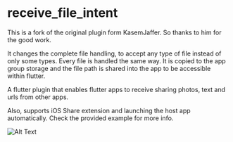 # receive_file_intent

This is a fork of the original plugin form KasemJaffer. So thanks to him for the good work.

It changes the complete file handling, to accept any type of file instead of only some types.
Every file is handled the same way.
It is copied to the app group storage and the file path is shared into the app to be accessible within flutter.

A flutter plugin that enables flutter apps to receive sharing photos, text and urls from other apps.

Also, supports iOS Share extension and launching the host app automatically. 
Check the provided example for more info.

![Alt Text](./example/demo.gif)

